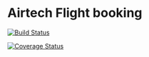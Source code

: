 # Airtech Flight booking

[![Build Status](https://travis-ci.org/johnchuks/flight-booking.svg?branch=develop)](https://travis-ci.org/johnchuks/flight-booking)

[![Coverage Status](https://coveralls.io/repos/github/johnchuks/flight-booking/badge.svg?branch=master)](https://coveralls.io/github/johnchuks/flight-booking?branch=develop)


